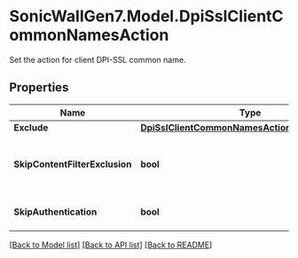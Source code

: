 # SonicWallGen7.Model.DpiSslClientCommonNamesAction
Set the action for client DPI-SSL common name.

## Properties

Name | Type | Description | Notes
------------ | ------------- | ------------- | -------------
**Exclude** | [**DpiSslClientCommonNamesActionExcludeExclude**](DpiSslClientCommonNamesActionExcludeExclude.md) |  | [optional] 
**SkipContentFilterExclusion** | **bool** | Set action as skip CFS category-based exclusion. | [optional] 
**SkipAuthentication** | **bool** | Set action as skip authentication. | [optional] 

[[Back to Model list]](../README.md#documentation-for-models) [[Back to API list]](../README.md#documentation-for-api-endpoints) [[Back to README]](../README.md)

